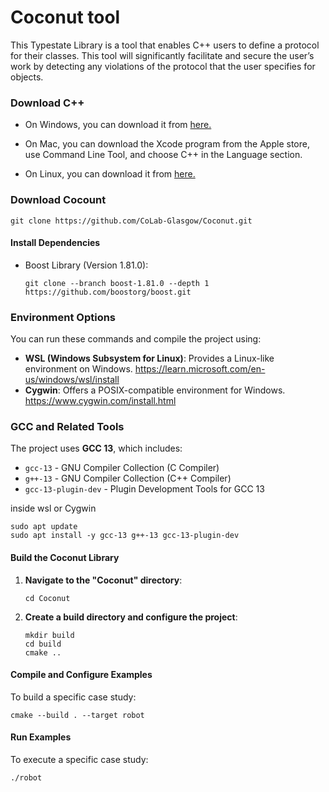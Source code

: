 # Coconut tool 
This Typestate Library is a tool that enables C++ users to define a protocol for their classes. This tool will significantly facilitate and secure the user’s work by detecting any violations of the protocol that the user specifies for objects.


### Download C++ ###
- On Windows, you can download it from [here.](https://docs.microsoft.com/en-us/cpp/build/vscpp-step-0-installation?view=msvc-170/ "Install C and C++ support in Visual Studio") 

- On Mac, you can download the Xcode program from the Apple store, use Command Line Tool, and choose C++ in the Language section.

- On Linux, you can download it from [here.](https://learn.microsoft.com/en-us/cpp/linux/download-install-and-setup-the-linux-development-workload?view=msvc-170) 

  
### Download Cocount ###

```
git clone https://github.com/CoLab-Glasgow/Coconut.git

```


#### Install Dependencies
- Boost Library (Version 1.81.0):
  ```shell
  git clone --branch boost-1.81.0 --depth 1 https://github.com/boostorg/boost.git
  ```


### Environment Options
You can run these commands and compile the project using:
- **WSL (Windows Subsystem for Linux)**: Provides a Linux-like environment on Windows. https://learn.microsoft.com/en-us/windows/wsl/install 
- **Cygwin**: Offers a POSIX-compatible environment for Windows. https://www.cygwin.com/install.html 


### GCC and Related Tools
The project uses **GCC 13**, which includes:
- `gcc-13` - GNU Compiler Collection (C Compiler)
- `g++-13` - GNU Compiler Collection (C++ Compiler)
- `gcc-13-plugin-dev` - Plugin Development Tools for GCC 13

inside wsl or Cygwin

```shell
sudo apt update
sudo apt install -y gcc-13 g++-13 gcc-13-plugin-dev

```


#### Build the Coconut Library
1. **Navigate to the "Coconut" directory**:
   ```shell
   cd Coconut
   ```
2. **Create a build directory and configure the project**:
   ```shell
   mkdir build
   cd build
   cmake ..
   ```


#### Compile and Configure Examples
To build a specific case study:
```shell
cmake --build . --target robot
```

#### Run Examples
To execute a specific case study:
```shell
./robot
```




